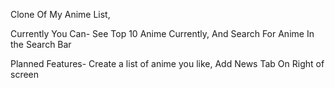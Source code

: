 Clone Of My Anime List,

Currently You Can- 
See Top 10 Anime Currently, And Search For Anime In the Search Bar


Planned Features-
Create a list of anime you like,
Add News Tab On Right of screen
